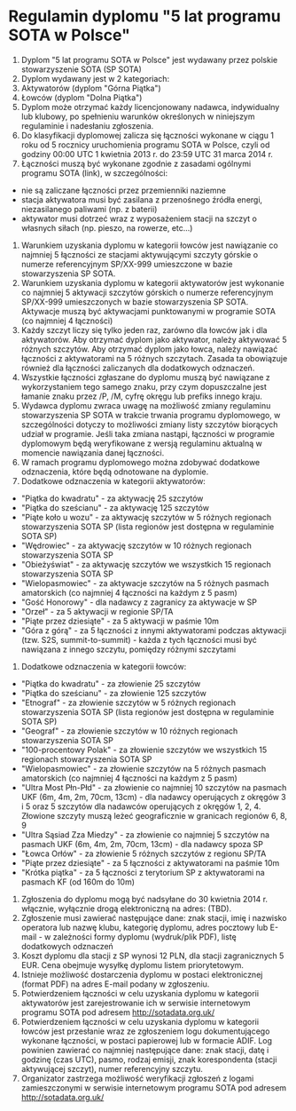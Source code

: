 # Regulamin dyplomu  "5 lat programu SOTA w Polsce"

1. Dyplom "5 lat programu SOTA w Polsce" jest wydawany przez polskie stowarzyszenie SOTA (SP SOTA)
1. Dyplom wydawany jest w 2 kategoriach:
  1. Aktywatorów (dyplom "Górna Piątka")
  2. Łowców (dyplom "Dolna Piątka")
1. Dyplom może otrzymać każdy licencjonowany nadawca, indywidualny lub klubowy, po spełnieniu warunków określonych w niniejszym regulaminie i nadesłaniu zgłoszenia.
1. Do klasyfikacji dyplomowej zalicza się łączności  wykonane w ciągu 1 roku od 5 rocznicy uruchomienia programu SOTA w Polsce, czyli od godziny 00:00 UTC 1 kwietnia 2013 r. do 23:59 UTC 31 marca 2014 r.
1. Łączności muszą być wykonane zgodnie z zasadami ogólnymi programu SOTA (link), w szczególności:
  * nie są zaliczane łączności przez przemienniki naziemne
  * stacja aktywatora musi być zasilana z przenośnego źródła energi, niezasilanego paliwami (np. z baterii)
  * aktywator musi dotrzeć wraz z wyposażeniem stacji na szczyt o własnych siłach (np. pieszo, na rowerze, etc...)
1. Warunkiem uzyskania dyplomu  w kategorii łowców jest nawiązanie co najmniej 5 łączności ze stacjami aktywującymi szczyty górskie  o numerze referencyjnym SP/XX-999 umieszczone w bazie stowarzyszenia SP SOTA.
1. Warunkiem uzyskania dyplomu w kategorii aktywatorów jest wykonanie co najmniej 5 aktywacji szczytów górskich  o numerze referencyjnym SP/XX-999 umieszczonych w bazie stowarzyszenia SP SOTA. Aktywacje muszą być aktywacjami punktowanymi w programie SOTA (co najmniej 4 łączności)
1. Każdy szczyt liczy się tylko jeden raz, zarówno dla łowców jak i dla aktywatorów. Aby otrzymać dyplom jako aktywator, należy aktywować 5 różnych szczytów. Aby otrzymać dyplom jako łowca, należy nawiązać łączności z aktywatorami na 5 różnych szczytach. Zasada ta obowiązuje również dla łączności zaliczanych dla dodatkowych odznaczeń.
1. Wszystkie łączności zgłaszane do dyplomu muszą być nawiązane z wykorzystaniem tego samego znaku, przy czym dopuszczalne jest łamanie znaku przez /P, /M, cyfrę okręgu lub prefiks innego kraju.
1. Wydawca dyplomu zwraca uwagę na możliwość zmiany regulaminu stowarzyszenia SP SOTA w trakcie trwania programu dyplomowego, w szczególności dotyczy to możliwości zmiany listy szczytów biorących udział w programie. Jeśli taka zmiana nastąpi, łączności w programie dyplomowym będą weryfikowane z wersją regulaminu aktualną w momencie nawiązania danej łączności.
1. W ramach programu dyplomowego można zdobywać dodatkowe odznaczenia, które będą odnotowane na dyplomie.
1. Dodatkowe odznaczenia w kategorii aktywatorów:
  * "Piątka do kwadratu" - za aktywację 25 szczytów
  * "Piątka do sześcianu" - za aktywację 125 szczytów
  * "Piąte koło u wozu" - za aktywację szczytów w 5 różnych regionach stowarzyszenia SOTA SP (lista regionów jest dostępna w regulaminie SOTA SP)
  * "Wędrowiec" - za aktywację szczytów w 10 różnych regionach stowarzyszenia SOTA SP
  * "Obieżyświat" - za aktywację szczytów we wszystkich 15 regionach stowarzyszenia SOTA SP
  * "Wielopasmowiec" - za aktywacje szczytów na 5 różnych pasmach amatorskich (co najmniej 4 łączności na każdym z 5 pasm)
  * "Gość Honorowy" - dla nadawcy z zagranicy za aktywacje w SP
  * "Orzeł" - za 5 aktywacji w regionie SP/TA
  * "Piąte przez dziesiąte" - za 5 aktywacji w paśmie 10m
  * "Góra z górą" - za 5 łączności z innymi aktywatorami podczas aktywacji (tzw. S2S, summit-to-summit) - każda z tych łączności musi być nawiązana z innego szczytu, pomiędzy różnymi szczytami
1. Dodatkowe odznaczenia w kategorii łowców:
  * "Piątka do kwadratu" - za złowienie 25 szczytów
  * "Piątka do sześcianu" - za złowienie 125 szczytów
  * "Etnograf" - za złowienie szczytów w 5 różnych regionach stowarzyszenia SOTA SP (lista regionów jest dostępna w regulaminie SOTA SP)
  * "Geograf" - za złowienie szczytów w 10 różnych regionach stowarzyszenia SOTA SP
  * "100-procentowy Polak" - za złowienie szczytów we wszystkich 15 regionach stowarzyszenia SOTA SP
  * "Wielopasmowiec" - za złowienie szczytów na 5 różnych pasmach amatorskich (co najmniej 4 łączności na każdym z 5 pasm)
  * "Ultra Most Płn-Płd" - za złowienie co najmniej 10 szczytów na pasmach UKF (6m, 4m, 2m, 70cm, 13cm) - dla nadawcy operujących z okręgów 3 i 5 oraz 5 szczytów dla nadawców operujących z okręgów 1, 2, 4. Złowione szczyty muszą leżeć geograficznie w granicach regionów 6, 8, 9
  * "Ultra Sąsiad Zza Miedzy" - za złowienie co najmniej 5 szczytów na pasmach UKF (6m, 4m, 2m, 70cm, 13cm) - dla nadawcy spoza SP
  * "Łowca Orłów" - za złowienie 5 różnych szczytów z regionu SP/TA
  * "Piąte przez dziesiąte" - za 5 łączności z aktywatorami na paśmie 10m
  * "Krótka piątka" - za 5 łączności z terytorium SP z aktywatorami na pasmach KF (od 160m do 10m)
1. Zgłoszenia do dyplomu mogą być nadsyłane do 30 kwietnia 2014 r. włącznie, wyłącznie drogą elektroniczną na adres: (TBD).
1. Zgłoszenie musi zawierać następujące dane: znak stacji, imię i nazwisko operatora lub nazwę klubu, kategorię dyplomu, adres pocztowy lub E-mail - w zależności formy dyplomu (wydruk/plik PDF), listę dodatkowych odznaczeń
1. Koszt dyplomu dla stacji z SP wynosi 12 PLN, dla stacji zagranicznych 5 EUR. Cena obejmuje wysyłkę dyplomu listem priorytetowym.
1. Istnieje możliwość dostarczenia dyplomu w postaci elektronicznej (format PDF) na adres E-mail podany w zgłoszeniu.
1. Potwierdzeniem łączności w celu uzyskania dyplomu w kategorii aktywatorów jest zarejestrowanie ich w serwisie internetowym programu SOTA pod adresem http://sotadata.org.uk/
1. Potwierdzeniem łączności w celu uzyskania dyplomu w kategorii łowców jest przesłanie  wraz ze zgłoszeniem logu dokumentującego wykonane łączności, w postaci papierowej lub w formacie ADIF. Log powinien zawierać co najmniej następujące dane: znak stacji, datę i godzinę (czas UTC), pasmo, rodzaj emisji, znak korespondenta (stacji aktywującej szczyt), numer referencyjny szczytu.
1. Organizator zastrzega możliwość weryfikacji zgłoszeń z logami zamieszczonymi w serwisie internetowym programu SOTA pod adresem http://sotadata.org.uk/
